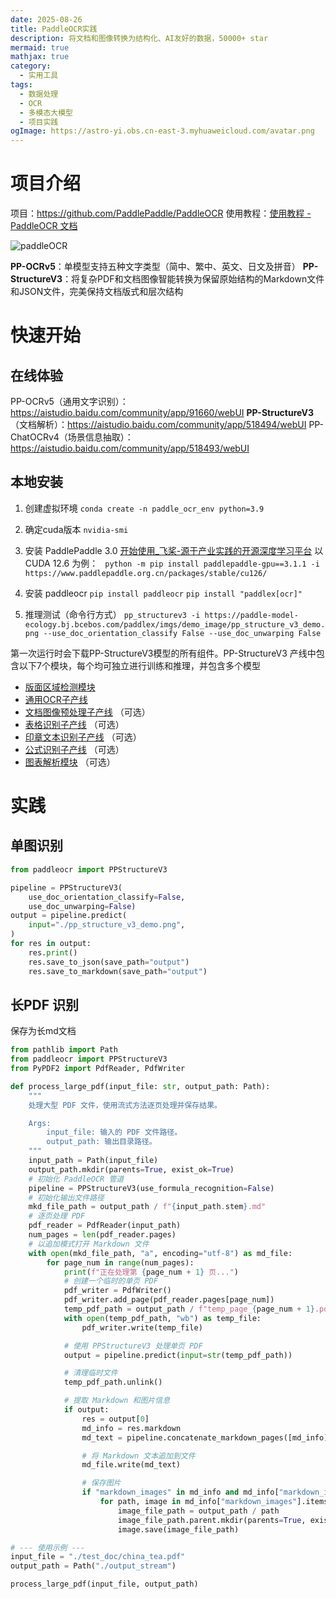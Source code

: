 ```yaml
---
date: 2025-08-26
title: PaddleOCR实践
description: 将文档和图像转换为结构化、AI友好的数据，50000+ star
mermaid: true
mathjax: true
category:
  - 实用工具
tags:
  - 数据处理
  - OCR
  - 多模态大模型
  - 项目实践
ogImage: https://astro-yi.obs.cn-east-3.myhuaweicloud.com/avatar.png
---
```


# 项目介绍
项目：https://github.com/PaddlePaddle/PaddleOCR
使用教程：[使用教程 - PaddleOCR 文档](https://www.paddleocr.ai/main/version3.x/pipeline_usage/PP-StructureV3.html#42)

![paddleOCR](/pic/paddleocr/paddleOCR.png)

**PP-OCRv5**：单模型支持五种文字类型（简中、繁中、英文、日文及拼音）
**PP-StructureV3**：将复杂PDF和文档图像智能转换为保留原始结构的Markdown文件和JSON文件，完美保持文档版式和层次结构

# 快速开始

## 在线体验
PP-OCRv5（通用文字识别）：https://aistudio.baidu.com/community/app/91660/webUI
**PP-StructureV3**（文档解析）：https://aistudio.baidu.com/community/app/518494/webUI
PP-ChatOCRv4（场景信息抽取）：https://aistudio.baidu.com/community/app/518493/webUI

## 本地安装
1. 创建虚拟环境
`conda create -n paddle_ocr_env python=3.9`

2. 确定cuda版本
`nvidia-smi`

3. 安装 PaddlePaddle 3.0
[开始使用_飞桨-源于产业实践的开源深度学习平台](https://www.paddlepaddle.org.cn/install/quick?docurl=/documentation/docs/zh/develop/install/pip/windows-pip.html)
以 CUDA 12.6 为例：
` python -m pip install paddlepaddle-gpu==3.1.1 -i https://www.paddlepaddle.org.cn/packages/stable/cu126/`

4. 安装 paddleocr
`pip install paddleocr`
`pip install "paddlex[ocr]"`

5. 推理测试（命令行方式）
`pp_structurev3 -i https://paddle-model-ecology.bj.bcebos.com/paddlex/imgs/demo_image/pp_structure_v3_demo.png --use_doc_orientation_classify False --use_doc_unwarping False`

第一次运行时会下载PP-StructureV3模型的所有组件。PP-StructureV3 产线中包含以下7个模块，每个均可独立进行训练和推理，并包含多个模型
- [版面区域检测模块](https://www.paddleocr.ai/main/version3.x/module_usage/layout_detection.html)
- [通用OCR子产线](https://www.paddleocr.ai/main/version3.x/pipeline_usage/OCR.html)
- [文档图像预处理子产线](https://www.paddleocr.ai/main/version3.x/pipeline_usage/doc_preprocessor.html) （可选）
- [表格识别子产线](https://www.paddleocr.ai/main/version3.x/pipeline_usage/table_recognition_v2.html) （可选）
- [印章文本识别子产线](https://www.paddleocr.ai/main/version3.x/pipeline_usage/seal_recognition.html) （可选）
- [公式识别子产线](https://www.paddleocr.ai/main/version3.x/pipeline_usage/formula_recognition.html) （可选）
- [图表解析模块](https://www.paddleocr.ai/main/version3.x/module_usage/chart_parsing.html) （可选）

# 实践

## 单图识别
```python
from paddleocr import PPStructureV3

pipeline = PPStructureV3(
    use_doc_orientation_classify=False,
    use_doc_unwarping=False)
output = pipeline.predict(
    input="./pp_structure_v3_demo.png",          
)
for res in output:
    res.print()
    res.save_to_json(save_path="output")
    res.save_to_markdown(save_path="output")
```


## 长PDF 识别
保存为长md文档
```python
from pathlib import Path
from paddleocr import PPStructureV3
from PyPDF2 import PdfReader, PdfWriter

def process_large_pdf(input_file: str, output_path: Path):
    """
    处理大型 PDF 文件，使用流式方法逐页处理并保存结果。

    Args:
        input_file: 输入的 PDF 文件路径。
        output_path: 输出目录路径。
    """
    input_path = Path(input_file)
    output_path.mkdir(parents=True, exist_ok=True)
    # 初始化 PaddleOCR 管道
    pipeline = PPStructureV3(use_formula_recognition=False)
    # 初始化输出文件路径
    mkd_file_path = output_path / f"{input_path.stem}.md"
    # 逐页处理 PDF
    pdf_reader = PdfReader(input_path)
    num_pages = len(pdf_reader.pages)
    # 以追加模式打开 Markdown 文件
    with open(mkd_file_path, "a", encoding="utf-8") as md_file:
        for page_num in range(num_pages):
            print(f"正在处理第 {page_num + 1} 页...")
            # 创建一个临时的单页 PDF
            pdf_writer = PdfWriter()
            pdf_writer.add_page(pdf_reader.pages[page_num])
            temp_pdf_path = output_path / f"temp_page_{page_num + 1}.pdf"
            with open(temp_pdf_path, "wb") as temp_file:
                pdf_writer.write(temp_file)

            # 使用 PPStructureV3 处理单页 PDF
            output = pipeline.predict(input=str(temp_pdf_path))

            # 清理临时文件
            temp_pdf_path.unlink()

            # 提取 Markdown 和图片信息
            if output:
                res = output[0]
                md_info = res.markdown
                md_text = pipeline.concatenate_markdown_pages([md_info])

                # 将 Markdown 文本追加到文件
                md_file.write(md_text)

                # 保存图片
                if "markdown_images" in md_info and md_info["markdown_images"]:
                    for path, image in md_info["markdown_images"].items():
                        image_file_path = output_path / path
                        image_file_path.parent.mkdir(parents=True, exist_ok=True)
                        image.save(image_file_path)

# --- 使用示例 ---
input_file = "./test_doc/china_tea.pdf"
output_path = Path("./output_stream")

process_large_pdf(input_file, output_path)
```

